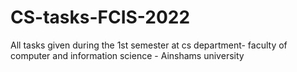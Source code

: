 # CS-tasks-FCIS-2022
All tasks given during the 1st semester at cs department- faculty of computer and information science - Ainshams university
